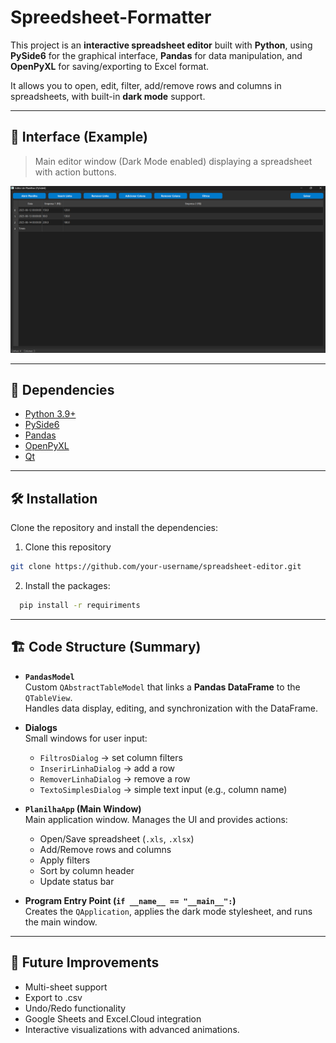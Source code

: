 # Spreedsheet-Formatter

This project is an **interactive spreadsheet editor** built with **Python**, using **PySide6** for the graphical interface, **Pandas** for data manipulation, and **OpenPyXL** for saving/exporting to Excel format.

It allows you to open, edit, filter, add/remove rows and columns in spreadsheets, with built-in **dark mode** support.

---

## 📸 Interface (Example)

> Main editor window (Dark Mode enabled) displaying a spreadsheet with action buttons.

![screenshot](./public/Interface_example.png)  

---

## 📜 Dependencies
- [Python 3.9+](https://www.python.org/)
- [PySide6](https://pypi.org/project/PySide6/)
- [Pandas](https://pandas.pydata.org/)
- [OpenPyXL](https://openpyxl.readthedocs.io/)
- [Qt](https://doc.qt.io/qtforpython/)

---

## 🛠️ Installation

Clone the repository and install the dependencies:

1. Clone this repository
```bash
git clone https://github.com/your-username/spreadsheet-editor.git
```
2. Install the packages:
````bash
  pip install -r requiriments
```` 
---

## 🏗️ Code Structure (Summary)

- **`PandasModel`**  
  Custom `QAbstractTableModel` that links a **Pandas DataFrame** to the `QTableView`.  
  Handles data display, editing, and synchronization with the DataFrame.

- **Dialogs**  
  Small windows for user input:  
  - `FiltrosDialog` → set column filters  
  - `InserirLinhaDialog` → add a row  
  - `RemoverLinhaDialog` → remove a row  
  - `TextoSimplesDialog` → simple text input (e.g., column name)  

- **`PlanilhaApp` (Main Window)**  
  Main application window. Manages the UI and provides actions:  
  - Open/Save spreadsheet (`.xls`, `.xlsx`)  
  - Add/Remove rows and columns  
  - Apply filters  
  - Sort by column header  
  - Update status bar  

- **Program Entry Point (`if __name__ == "__main__":`)**  
  Creates the `QApplication`, applies the dark mode stylesheet, and runs the main window.

---

## 🎯 Future Improvements

- Multi-sheet support
- Export to .csv
- Undo/Redo functionality
- Google Sheets and Excel.Cloud integration
- Interactive visualizations with advanced animations.
